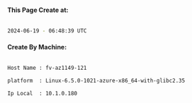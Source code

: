 
   
#### This Page Create at:

```bash

2024-06-19 - 06:48:39 UTC

```

#### Create By Machine:

```bash

Host Name : fv-az1149-121

platform  : Linux-6.5.0-1021-azure-x86_64-with-glibc2.35

Ip Local  : 10.1.0.180

```

